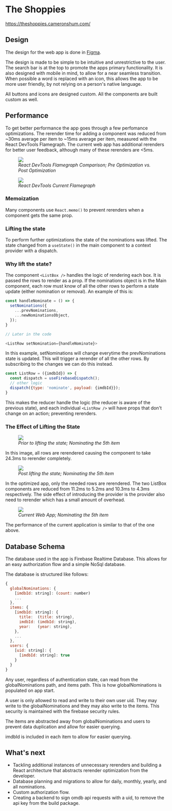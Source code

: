 # The Shoppies

https://theshoppies.cameronshum.com/

## Design
The design for the web app is done in [Figma](https://www.figma.com/file/9Ov5HPPh6w6iuFjbSLPNHB/Shopify-Front-end-Challenge-2021). 

The design is made to be simple to be intuitive and unrestrictive to the user. The search bar is at the top to promote the apps primary functionality. It is also designed with mobile in mind, to allow for a near seamless transition. When possible a word is replaced with an icon, this allows the app to be more user friendly, by not relying on a person's native language.

All buttons and icons are designed custom. All the components are built custom as well. 

## Performance
To get better performance the app goes through a few perfomance optimizations. The rerender time for adding a component was reduced from ~30ms average per item to ~15ms average per item, measured with the React DevTools Flamegraph. The current web app has additional rerenders for better user feedback, although many of these rerenders are <5ms. 

<figure>
  <img src="https://imgur.com/WtI4hMQ.png">
  <figcaption>
    <em>
      React DevTools Flamegraph Comparison; Pre Optimization vs. Post Optimization
    </em>
  </figcaption>
</figure>

<figure>
  <img src="https://imgur.com/fMsvZyK.png">
  <figcaption>
    <em>
      React DevTools Current Flamegraph
    </em>
  </figcaption>
</figure>


### Memoization
Many components use `React.memo()` to prevent rerenders when a component gets the same prop.

### Lifting the state
To perform further optimizations the state of the nominations was lifted. The state changed from a `useState()` in the main component to a context provider with a dispatch.

### Why lift the state?
The component `<ListBox />` handles the logic of rendering each box. It is passed the rows to render as a prop. If the nominations object is in the Main component, each row must know of all the other rows to perform a state update (either nomination or removal). An example of this is:

```javascript
const handleNominate = () => {
  setNominations({
    ...prevNominations,
    ...newNominationsObject,
  });
}

// Later in the code

<ListRow setNomination={handleNominate}>
```
In this example, setNominations will change everytime the prevNominations state is updated. This will trigger a rerender of all the other rows. By subscribing to the changes we can do this instead.

```javascript
const ListRow = ({imdbId}) => {
  const dispatch = useFirebaseDispatch();
  // other logic
  dispatch({type: 'nominate', payload: {imdbId}});
}
```

This makes the reducer handle the logic (the reducer is aware of the previous state), and each individual `<ListRow />` will have props that don't change on an action; preventing rerenders.

### The Effect of Lifting the State

<figure>
  <img src="https://imgur.com/SYbPsUY.png">
  <figcaption>
    <em>
      Prior to lifting the state; Nominating the 5th item
    </em>
  </figcaption>
</figure>

In this image, all rows are rerendered causing the component to take 24.3ms to rerender completely. 

<figure>
  <img src="https://imgur.com/6ZfcPg1.png">
  <figcaption>
    <em>
      Post lifting the state; Nominating the 5th item
    </em>
  </figcaption>
</figure>

In the optimized app, only the needed rows are rerendered. The two ListBox components are reduced from 11.2ms to 5.2ms and 10.3ms to 4.3ms respectively. The side effect of introducing the provider is the provider also need to rerender which has a small amount of overhead.

<figure>
  <img src="https://imgur.com/Sccy3Wm.png">
  <figcaption>
    <em>
      Current Web App; Nominating the 5th item
    </em>
  </figcaption>
</figure>

The performance of the current application is similar to that of the one above. 

## Database Schema
The database used in the app is Firebase Realtime Database. This allows for an easy authorization flow and a simple NoSql database.

The database is structured like follows:

```javascript
{
  globalNominations: {
    [imdbId: string]: (count: number)
    ...
  },
  items: {
    [imdbId: string]: {
      title:  (title: string),
      imdbId: (imdbId: string),
      year:   (year: string),
    },
    ...
  },
  users: {
    [uid: string]: {
      [imdbId: string]: true
    }
  }
}
```
Any user, regardless of authentication state, can read from the globalNominations path, and items path. This is how globalNominations is populated on app start. 

A user is only allowed to read and write to their own user uid. They may write to the globalNominations and they may also write to the items. This security is maintained with the firebase security rules.

The items are abstracted away from globalNominations and users to prevent data duplication and allow for easier querying.

imdbId is included in each item to allow for easier querying.  

## What's next
- Tackling additional instances of unnecessary rerenders and building a React architecture that abstracts rerender optimization from the developer.
- Database planning and migrations to allow for daily, monthly, yearly, and all nominations.
- Custom authorization flow.
- Creating a backend to sign omdb api requests with a uid, to remove the api key from the build package.